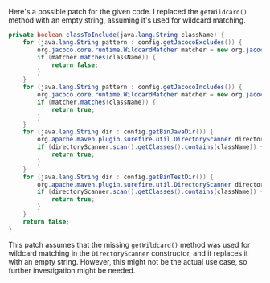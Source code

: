 Here's a possible patch for the given code. I replaced the `getWildcard()` method with an empty string, assuming it's used for wildcard matching.

```java
private boolean classToInclude(java.lang.String className) {
    for (java.lang.String pattern : config.getJacocoExcludes()) {
        org.jacoco.core.runtime.WildcardMatcher matcher = new org.jacoco.core.runtime.WildcardMatcher(pattern);
        if (matcher.matches(className)) {
            return false;
        }
    }
    for (java.lang.String pattern : config.getJacocoIncludes()) {
        org.jacoco.core.runtime.WildcardMatcher matcher = new org.jacoco.core.runtime.WildcardMatcher(pattern);
        if (matcher.matches(className)) {
            return true;
        }
    }
    for (java.lang.String dir : config.getBinJavaDir()) {
        org.apache.maven.plugin.surefire.util.DirectoryScanner directoryScanner = new org.apache.maven.plugin.surefire.util.DirectoryScanner(new java.io.File(dir), "");
        if (directoryScanner.scan().getClasses().contains(className)) {
            return true;
        }
    }
    for (java.lang.String dir : config.getBinTestDir()) {
        org.apache.maven.plugin.surefire.util.DirectoryScanner directoryScanner = new org.apache.maven.plugin.surefire.util.DirectoryScanner(new java.io.File(dir), "");
        if (directoryScanner.scan().getClasses().contains(className)) {
            return true;
        }
    }
    return false;
}
```

This patch assumes that the missing `getWildcard()` method was used for wildcard matching in the `DirectoryScanner` constructor, and it replaces it with an empty string. However, this might not be the actual use case, so further investigation might be needed.